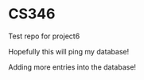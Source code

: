 # CS346
Test repo for project6

Hopefully this will ping my database!

Adding more entries into the database!
